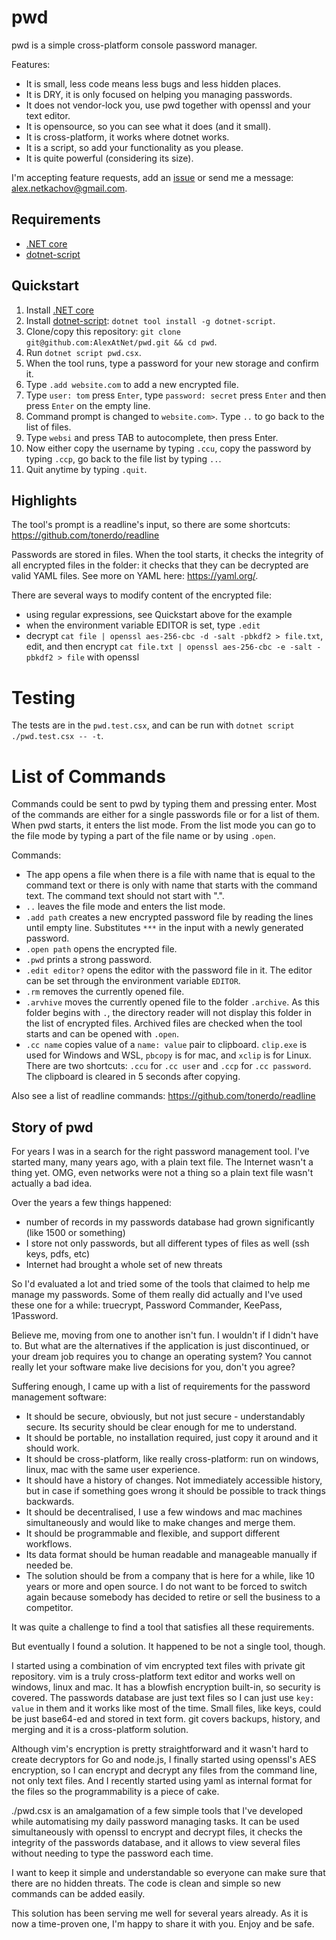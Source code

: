 # pwd

pwd is a simple cross-platform console password manager.

Features:

- It is small, less code means less bugs and less hidden places.
- It is DRY, it is only focused on helping you managing passwords.
- It does not vendor-lock you, use pwd together with openssl and your text editor.
- It is opensource, so you can see what it does (and it small).
- It is cross-platform, it works where dotnet works.
- It is a script, so add your functionality as you please.
- It is quite powerful (considering its size).

I'm accepting feature requests, add an [issue](https://github.com/AlexAtNet/pwd/issues) or
send me a message: <alex.netkachov@gmail.com>. 

## Requirements

- [.NET core](https://dotnet.microsoft.com/download)
- [dotnet-script](https://github.com/filipw/dotnet-script)

## Quickstart

1. Install [.NET core](https://dotnet.microsoft.com/download)
2. Install [dotnet-script](https://github.com/filipw/dotnet-script): `dotnet tool install -g dotnet-script`.
3. Clone/copy this repository: `git clone git@github.com:AlexAtNet/pwd.git && cd pwd`.
4. Run `dotnet script pwd.csx`.
5. When the tool runs, type a password for your new storage and confirm it.
6. Type `.add website.com` to add a new encrypted file.
7. Type `user: tom` press `Enter`, type `password: secret` press `Enter` and then press `Enter` on the empty line.
8. Command prompt is changed to `website.com>`. Type `..` to go back to the list of files.
9. Type `websi` and press TAB to autocomplete, then press Enter.
10. Now either copy the username by typing `.ccu`, copy the password by typing `.ccp`, go back to the file list
by typing `..`.
11. Quit anytime by typing `.quit`.

## Highlights

The tool's prompt is a readline's input, so there are some shortcuts: https://github.com/tonerdo/readline

Passwords are stored in files. When the tool starts, it checks the integrity of all encrypted files
in the folder: it checks that they can be decrypted are valid YAML files. See more on YAML here:
https://yaml.org/.

There are several ways to modify content of the encrypted file:

- using regular expressions, see Quickstart above for the example
- when the environment variable EDITOR is set, type `.edit`
- decrypt `cat file | openssl aes-256-cbc -d -salt -pbkdf2 > file.txt`, edit, and then
  encrypt `cat file.txt | openssl aes-256-cbc -e -salt -pbkdf2 > file` with openssl

# Testing

The tests are in the `pwd.test.csx`, and can be run with `dotnet script ./pwd.test.csx -- -t`.

# List of Commands

Commands could be sent to pwd by typing them and pressing enter. Most of the commands are either
for a single passwords file or for a list of them. When pwd starts, it enters the list mode. From
the list mode you can go to the file mode by typing a part of the file name or by using `.open`. 

Commands:

- The app opens a file when there is a file with name that is equal to the command text or there is
only with name that starts with the command text. The command text should not start with ".".
- `..` leaves the file mode and enters the list mode.
- `.add path` creates a new encrypted password file by reading the lines until empty line. Substitutes
`***` in the input with a newly generated password.
- `.open path` opens the encrypted file.
- `.pwd` prints a strong password.
- `.edit editor?` opens the editor with the password file in it. The editor can be set through
the environment variable `EDITOR`.
- `.rm` removes the currently opened file.
- `.arvhive` moves the currently opened file to the folder `.archive`. As this folder begins with `.`,
the directory reader will not display this folder in the list of encrypted files. Archived
files are checked when the tool starts and can be opened with `.open`.
- `.cc name` copies value of a `name: value` pair to clipboard. `clip.exe` is used for Windows and WSL,
`pbcopy` is for mac, and `xclip` is for Linux. There are two shortcuts: `.ccu` for `.cc user`
and `.ccp` for `.cc password`. The clipboard is cleared in 5 seconds after copying.

Also see a list of readline commands: https://github.com/tonerdo/readline

## Story of pwd

For years I was in a search for the right password management tool. I've started
many, many years ago, with a plain text file. The Internet wasn't a thing yet. OMG, even
networks were not a thing so a plain text file wasn't actually a bad idea.

Over the years a few things happened:

- number of records in my passwords database had grown significantly (like 1500 or something)
- I store not only passwords, but all different types of files as well (ssh keys, pdfs, etc)
- Internet had brought a whole set of new threats

So I'd evaluated a lot and tried some of the tools that claimed to help me manage my
passwords. Some of them really did actually and I've used these one for a while:
truecrypt, Password Commander, KeePass, 1Password.

Believe me, moving from one to another isn't fun. I wouldn't if I didn't have to. But
what are the alternatives if the application is just discontinued, or your dream job
requires you to change an operating system? You cannot really let your software
make live decisions for you, don't you agree?

Suffering enough, I came up with a list of requirements for the password management
software:

- It should be secure, obviously, but not just secure - understandably secure. Its
  security should be clear enough for me to understand.
- It should be portable, no installation required, just copy it around and it should work.
- It should be cross-platform, like really cross-platform: run on windows, linux, mac with
  the same user experience.
- It should have a history of changes. Not immediately accessible history, but
  in case if something goes wrong it should be possible to track things backwards.
- It should be decentralised, I use a few windows and mac machines simultaneously and
  would like to make changes and merge them.
- It should be programmable and flexible, and support different workflows.
- Its data format should be human readable and manageable manually if needed be.
- The solution should be from a company that is here for a while, like 10 years or more
  and open source. I do not want to be forced to switch again because somebody has
  decided to retire or sell the business to a competitor.

It was quite a challenge to find a tool that satisfies all these requirements.

But eventually I found a solution. It happened to be not a single tool, though.

I started using a combination of vim encrypted text files with private git repository.
vim is a truly cross-platform text editor and works well on windows, linux and mac.
It has a blowfish encryption built-in, so security is covered. The passwords database
are just text files so I can just use `key: value` in them and it works like most of
the time. Small files, like keys, could be just base64-ed and stored in text form.
git covers backups, history, and merging and it is a cross-platform solution.

Although vim's encryption is pretty straightforward and it wasn't hard to create
decryptors for Go and node.js, I finally started using openssl's AES encryption,
so I can encrypt and decrypt any files from the command line, not only text files.
And I recently started using yaml as internal format for the files so the
programmability is a piece of cake.

./pwd.csx is an amalgamation of a few simple tools that I've developed while
automatising my daily password managing tasks. It can be used simultaneously
with openssl to encrypt and decrypt files, it checks the integrity of the passwords
database, and it allows to view several files without needing to type the password
each time.

I want to keep it simple and understandable so everyone can make sure that there
are no hidden threats. The code is clean and simple so new commands can be added easily.

This solution has been serving me well for several years already. As it is now
a time-proven one, I'm happy to share it with you. Enjoy and be safe.
